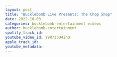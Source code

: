 ```yaml
---
layout: post
title: "Bucklebomb Live Presents: The Chop Shop"
date: 2022-10-03
categories: bucklebomb-entertainment videos
author: bucklebomb-entertainment
spotify_track_id: 
youtube_video_id: Y9R7JbU4inQ
apple_track_id: 
youtube_metadata: 
---
```

